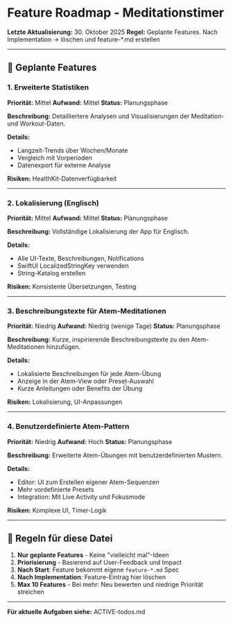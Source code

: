 # Feature Roadmap - Meditationstimer

**Letzte Aktualisierung:** 30. Oktober 2025
**Regel:** Geplante Features. Nach Implementation → löschen und feature-*.md erstellen

---

## 🚀 Geplante Features

### 1. Erweiterte Statistiken
**Priorität:** Mittel
**Aufwand:** Mittel
**Status:** Planungsphase

**Beschreibung:**
Detailliertere Analysen und Visualisierungen der Meditation- und Workout-Daten.

**Details:**
- Langzeit-Trends über Wochen/Monate
- Vergleich mit Vorperioden
- Datenexport für externe Analyse

**Risiken:** HealthKit-Datenverfügbarkeit

---

### 2. Lokalisierung (Englisch)
**Priorität:** Mittel
**Aufwand:** Mittel
**Status:** Planungsphase

**Beschreibung:**
Vollständige Lokalisierung der App für Englisch.

**Details:**
- Alle UI-Texte, Beschreibungen, Notifications
- SwiftUI LocalizedStringKey verwenden
- String-Katalog erstellen

**Risiken:** Konsistente Übersetzungen, Testing

---

### 3. Beschreibungstexte für Atem-Meditationen
**Priorität:** Niedrig
**Aufwand:** Niedrig (wenige Tage)
**Status:** Planungsphase

**Beschreibung:**
Kurze, inspirierende Beschreibungstexte zu den Atem-Meditationen hinzufügen.

**Details:**
- Lokalisierte Beschreibungen für jede Atem-Übung
- Anzeige in der Atem-View oder Preset-Auswahl
- Kurze Anleitungen oder Benefits der Übung

**Risiken:** Lokalisierung, UI-Anpassungen

---

### 4. Benutzerdefinierte Atem-Pattern
**Priorität:** Niedrig
**Aufwand:** Hoch
**Status:** Planungsphase

**Beschreibung:**
Erweiterte Atem-Übungen mit benutzerdefinierten Mustern.

**Details:**
- Editor: UI zum Erstellen eigener Atem-Sequenzen
- Mehr vordefinierte Presets
- Integration: Mit Live Activity und Fokusmode

**Risiken:** Komplexe UI, Timer-Logik

---

## 📝 Regeln für diese Datei

1. **Nur geplante Features** - Keine "vielleicht mal"-Ideen
2. **Priorisierung** - Basierend auf User-Feedback und Impact
3. **Nach Start**: Feature bekommt eigene `feature-*.md` Spec
4. **Nach Implementation**: Feature-Eintrag hier löschen
5. **Max 10 Features** - Bei mehr: Neu bewerten und niedrige Priorität streichen

---

**Für aktuelle Aufgaben siehe:** ACTIVE-todos.md
